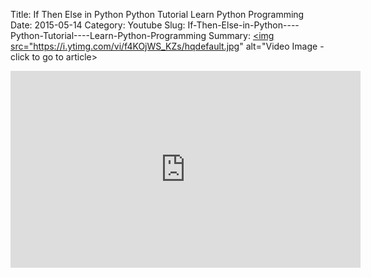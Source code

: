 Title: If Then Else in Python    Python Tutorial    Learn Python Programming
Date: 2015-05-14
Category: Youtube
Slug: If-Then-Else-in-Python----Python-Tutorial----Learn-Python-Programming
Summary: <a href="/If-Then-Else-in-Python----Python-Tutorial----Learn-Python-Programming.html"><img src="https://i.ytimg.com/vi/f4KOjWS_KZs/hqdefault.jpg" alt="Video Image - click to go to article></a>

<iframe width="560" height="315" src="https://www.youtube.com/embed/f4KOjWS_KZs" title="YouTube video player" frameborder="0" allow="accelerometer; autoplay; clipboard-write; encrypted-media; gyroscope; picture-in-picture" allowfullscreen></iframe>

